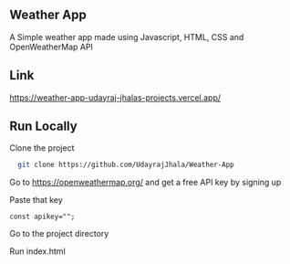 ## Weather App
A Simple weather app made using Javascript, HTML, CSS and OpenWeatherMap API

## Link
https://weather-app-udayraj-jhalas-projects.vercel.app/


## Run Locally

Clone the project

```bash
  git clone https://github.com/UdayrajJhala/Weather-App
```
Go to https://openweathermap.org/ and get a free API key by signing up

Paste that key
```
const apikey="";
```

Go to the project directory

Run index.html


